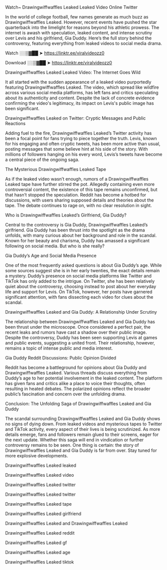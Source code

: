Watch~ Drawingwiffwaffles Leaked Leaked Video Online Twitter

In the world of college football, few names generate as much buzz as Drawingwiffwaffles Leaked. However, recent events have pushed the star quarterback into the limelight for reasons beyond his athletic prowess. The internet is awash with speculation, leaked content, and intense scrutiny over Levis and his girlfriend, Gia Duddy. Here’s the full story behind the controversy, featuring everything from leaked videos to social media drama.

Watch ░░▒▓██ ➤ https://linktr.ee/viralvideozz0

Download ░░▒▓██ ➤ https://linktr.ee/viralvideozz0

Drawingwiffwaffles Leaked Leaked Video: The Internet Goes Wild

It all started with the sudden appearance of a leaked video purportedly featuring Drawingwiffwaffles Leaked. The video, which spread like wildfire across various social media platforms, has left fans and critics speculating about its authenticity and content. Despite the lack of concrete evidence confirming the video's legitimacy, its impact on Levis's public image has been significant.

Drawingwiffwaffles Leaked on Twitter: Cryptic Messages and Public Reactions

Adding fuel to the fire, Drawingwiffwaffles Leaked’s Twitter activity has been a focal point for fans trying to piece together the truth. Levis, known for his engaging and often cryptic tweets, has been more active than usual, posting messages that some believe hint at his side of the story. With millions of followers hanging on his every word, Levis’s tweets have become a central piece of the ongoing saga.

The Mysterious Drawingwiffwaffles Leaked Tape

As if the leaked video wasn’t enough, rumors of a Drawingwiffwaffles Leaked tape have further stirred the pot. Allegedly containing even more controversial content, the existence of this tape remains unconfirmed, but that hasn’t stopped the speculation. Reddit has become a hotbed for discussions, with users sharing supposed details and theories about the tape. The debate continues to rage on, with no clear resolution in sight.

Who is Drawingwiffwaffles Leaked’s Girlfriend, Gia Duddy?

Central to the controversy is Gia Duddy, Drawingwiffwaffles Leaked’s girlfriend. Gia Duddy has been thrust into the spotlight as the drama unfolds, with many curious about her background and role in the scandal. Known for her beauty and charisma, Duddy has amassed a significant following on social media. But who is she really?

Gia Duddy’s Age and Social Media Presence

One of the most frequently asked questions is about Gia Duddy’s age. While some sources suggest she is in her early twenties, the exact details remain a mystery. Duddy’s presence on social media platforms like Twitter and TikTok has only added to the intrigue. On Twitter, she has been relatively quiet about the controversy, choosing instead to post about her everyday life and support for Levis. On TikTok, however, her posts have garnered significant attention, with fans dissecting each video for clues about the scandal.

Drawingwiffwaffles Leaked and Gia Duddy: A Relationship Under Scrutiny

The relationship between Drawingwiffwaffles Leaked and Gia Duddy has been thrust under the microscope. Once considered a perfect pair, the recent leaks and rumors have cast a shadow over their public image. Despite the controversy, Duddy has been seen supporting Levis at games and public events, suggesting a united front. Their relationship, however, remains a topic of intense public and media interest.

Gia Duddy Reddit Discussions: Public Opinion Divided

Reddit has become a battleground for opinions about Gia Duddy and Drawingwiffwaffles Leaked. Various threads discuss everything from Duddy’s age to her potential involvement in the leaked content. The platform has given fans and critics alike a place to voice their thoughts, often resulting in heated debates. The polarized opinions reflect the broader public’s fascination and concern over the unfolding drama.

Conclusion: The Unfolding Saga of Drawingwiffwaffles Leaked and Gia Duddy

The scandal surrounding Drawingwiffwaffles Leaked and Gia Duddy shows no signs of dying down. From leaked videos and mysterious tapes to Twitter and TikTok activity, every aspect of their lives is being scrutinized. As more details emerge, fans and followers remain glued to their screens, eager for the next update. Whether this saga will end in vindication or further controversy remains to be seen. One thing is certain: the story of Drawingwiffwaffles Leaked and Gia Duddy is far from over. Stay tuned for more explosive developments.

Drawingwiffwaffles Leaked leaked

Drawingwiffwaffles Leaked video

Drawingwiffwaffles Leaked twitter

Drawingwiffwaffles Leaked twitter

Drawingwiffwaffles Leaked tape

Drawingwiffwaffles Leaked girlfriend

Drawingwiffwaffles Leaked and Drawingwiffwaffles Leaked

Drawingwiffwaffles Leaked reddit

Drawingwiffwaffles Leaked gf

Drawingwiffwaffles Leaked age

Drawingwiffwaffles Leaked tiktok